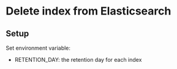 # Delete index from Elasticsearch

## Setup

Set environment variable:

- RETENTION_DAY: the retention day for each index

